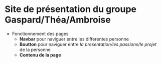 #
# Site de présentation du groupe Gaspard/Théa/Ambroise

* Fonctionnement des pages
    * **Navbar** pour naviguer entre les differentes personne
    * **Boutton** pour naviguer entre *la presentation/les passions/le projet* de la personne
    * **Contenu de la page**

